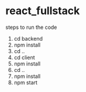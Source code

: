 # react_fullstack

steps to run the code

 1. cd backend
 2. npm install
 3. cd ..
 4. cd client
 5. npm install
 6. cd ..
 7. npm install
 7. npm start
